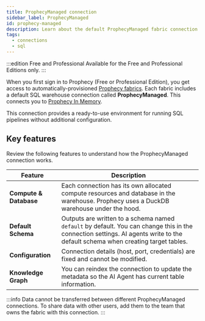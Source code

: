 ```yaml
---
title: ProphecyManaged connection
sidebar_label: ProphecyManaged
id: prophecy-managed
description: Learn about the default ProphecyManaged fabric connection
tags:
  - connections
  - sql
---
```


:::edition Free and Professional
Available for the Free and Professional Editions only.
:::

When you first sign in to Prophecy (Free or Professional Edition), you get access to automatically-provisioned [Prophecy fabrics](docs/administration/fabrics/prophecy-fabrics/prophecy-fabrics.md). Each fabric includes a default SQL warehouse connection called **ProphecyManaged**. This connects you to [Prophecy In Memory](docs/administration/fabrics/prophecy-fabrics/prophecy-fabrics.md).

This connection provides a ready-to-use environment for running SQL pipelines without additional configuration.

## Key features

Review the following features to understand how the ProphecyManaged connection works.

| Feature                | Description                                                                                                                                                                    |
| ---------------------- | ------------------------------------------------------------------------------------------------------------------------------------------------------------------------------ |
| **Compute & Database** | Each connection has its own allocated compute resources and database in the warehouse. Prophecy uses a DuckDB warehouse under the hood.                                        |
| **Default Schema**     | Outputs are written to a schema named `default` by default. You can change this in the connection settings. AI agents write to the default schema when creating target tables. |
| **Configuration**      | Connection details (host, port, credentials) are fixed and cannot be modified.                                                                                                 |
| **Knowledge Graph**    | You can reindex the connection to update the metadata so the AI Agent has current table information.                                                                           |

:::info
Data cannot be transferred between different ProphecyManaged connections. To share data with other users, add them to the team that owns the fabric with this connection.
:::
